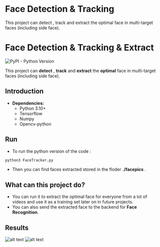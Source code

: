 # Face Detection & Tracking

This project can detect , track and extract the optimal face in multi-target faces (including side face).



# Face Detection & Tracking & Extract
![PyPI - Python Version](https://img.shields.io/pypi/pyversions/Django.svg)

   This project can **detect** , **track** and **extract** the **optimal** face in multi-target faces (including side face).
   
## Introduction
* **Dependencies:**
	* Python 3.10+
	* Tensorflow
	* Numpy
	* Opencv-python

## Run
* To run the python version of the code :
```sh
python3 FaceTracker.py
```
* Then you can find  faces extracted stored in the floder **./facepics** .
## What can this project do?

* You can run it to extract the optimal face for everyone from a lot of videos and use it as a training set later on in future projects.
* You can also send the extracted face to the backend for **Face Recognition**.



## Results
![alt text](https://raw.githubusercontent.com/wiki/Linzaer/Face-Track-Detect-Extract/pic4.gif "scene 1")
![alt text](https://raw.githubusercontent.com/wiki/Linzaer/Face-Track-Detect-Extract/pic5.jpg "faces extracted")


